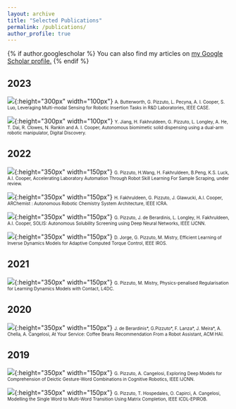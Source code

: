 ```yaml
---
layout: archive
title: "Selected Publications"
permalink: /publications/
author_profile: true
---
```


{% if author.googlescholar %}
  You can also find my articles on <u><a href="{{author.googlescholar}}">my Google Scholar profile</a>.</u>
{% endif %}

2023
---
![](/images/case2023.png){:height="300px" width="100px"} <font size="0.5"> A. Butterworth, G. Pizzuto, L. Pecyna, A. I. Cooper, S. Luo, Leveraging Multi-modal Sensing for Robotic Insertion Tasks in R&D Laboratories, IEEE CASE. </font> 

![](/images/dd2023a.png){:height="300px" width="100px"} <font size="0.5"> Y. Jiang, H. Fakhruldeen, G. Pizzuto, L. Longley, A. He, T. Dai, R. Clowes, N. Rankin and A. I. Cooper, Autonomous biomimetic solid dispensing using a dual-arm robotic manipulator, Digital Discovery. </font> 


2022
---

![](/images/robot_exp.png){:height="350px" width="150px"} <font size="0.5"> G. Pizzuto, H.Wang, H. Fakhruldeen, B.Peng, K.S. Luck, A.I. Cooper, Accelerating Laboratory Automation Through Robot Skill Learning For Sample Scraping, under review. </font> 

![](/images/crystal_weight.png){:height="350px" width="150px"} <font size="0.5"> H. Fakhruldeen, G. Pizzuto, J. Glawucki, A.I. Cooper, ARChemist : Autonomous Robotic Chemistry
System Architecture, IEEE ICRA. </font> 

![](/images/ijcnn2022.jpg){:height="350px" width="150px"} <font size="0.5"> G. Pizzuto, J. de Berardinis, L. Longley, H. Fakhruldeen, A.I. Cooper, SOLIS: Autonomous Solubility Screening using Deep Neural Networks, IEEE IJCNN. </font> 

![](/images/iros2022.png){:height="350px" width="150px"} <font size="0.5">D. Jorge, G. Pizzuto, M. Mistry, Efficient Learning of Inverse Dynamics Models for Adaptive Computed Torque Control, IEEE IROS. </font> 

2021
---

![](/images/l4dc2021.png){:height="350px" width="150px"} <font size="0.5"> G. Pizzuto, M. Mistry, Physics-penalised Regularisation for Learning Dynamics Models with Contact, L4DC. </font>


2020
---

![](/images/hai2020.png){:height="350px" width="150px"} <font size="0.5"> J. de Berardinis*, G.Pizzuto*, F. Lanza*, J. Meira*, A. Chella, A. Cangelosi, At Your Service: Coffee Beans Recommendation From a Robot Assistant, ACM HAI. </font>

2019
---

![](/images/ijcnn2019.png){:height="350px" width="150px"} <font size="0.5"> G. Pizzuto, A. Cangelosi, Exploring Deep Models for Comprehension of Deictic Gesture-Word Combinations in Cognitive Robotics, IEEE IJCNN. </font>

![](/images/icdlepirob2019.jpg){:height="350px" width="150px"} <font size="0.5"> G. Pizzuto, T. Hospedales, O. Capirci, A. Cangelosi, Modelling the Single Word to Multi-Word Transition Using Matrix Completion, IEEE ICDL-EPIROB. </font>
